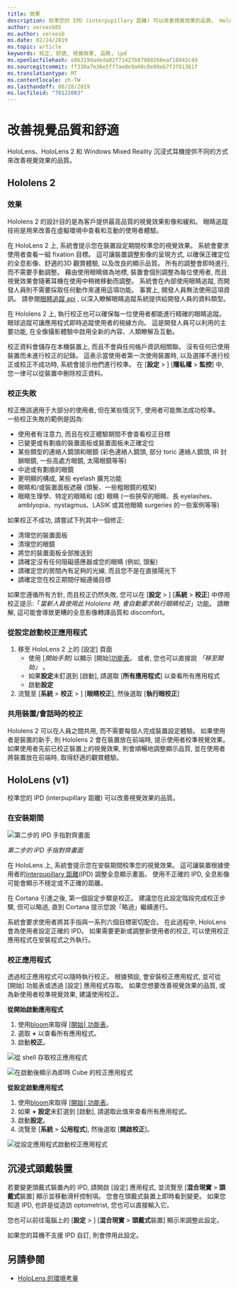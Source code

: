 ```yaml
---
title: 效果
description: 校準您的 IPD (interpupillary 距離) 可以改善視覺效果的品質。 HoloLens 和 Windows Mixed Reality 的沉浸式耳機都提供自訂 IPD 的方式。
author: xerxesb85
ms.author: xerxesb
ms.date: 02/24/2019
ms.topic: article
keywords: 校正, 舒適, 視覺效果, 品質, ipd
ms.openlocfilehash: e86319dadeda02f71427b87980268eaf18942c49
ms.sourcegitcommit: ff330a7e36e5ff7ae0e9a08c0e99eb7f3f81361f
ms.translationtype: MT
ms.contentlocale: zh-TW
ms.lasthandoff: 08/28/2019
ms.locfileid: "70122083"
---
```

# <a name="improve-visual-quality-and-comfort"></a>改善視覺品質和舒適
HoloLens、HoloLens 2 和 Windows Mixed Reality 沉浸式耳機提供不同的方式來改善視覺效果的品質。 

## <a name="hololens-2"></a>Hololens 2

### <a name="calibration"></a>效果

Hololens 2 的設計目的是為客戶提供最高品質的視覺效果影像和緩和。 眼睛追蹤技術是用來改善在虛擬環境中查看和互動的使用者體驗。  

在 HoloLens 2 上, 系統會提示您在裝置設定期間校準您的視覺效果。 系統會要求使用者查看一組 fixation 目標。 這可讓裝置調整影像的呈現方式, 以確保正確定位的全息影像、舒適的3D 觀賞體驗, 以及改良的顯示品質。 所有的調整會即時進行, 而不需要手動調整。 藉由使用眼睛做為地標, 裝置會個別調整為每位使用者, 而且視覺效果會隨著耳機在使用中稍微移動而調整。 系統會在內部使用眼睛追蹤, 而開發人員則不需要採取任何動作來運用這項功能。 事實上, 開發人員無法使用這項資訊。
請參閱[眼睛追蹤 api](https://docs.microsoft.com/en-us/uwp/api/windows.perception.people.eyespose) , 以深入瞭解眼睛追蹤系統提供給開發人員的資料類型。

在 Hololens 2 上, 執行校正也可以確保每一位使用者都能進行精確的眼睛追蹤。 眼球追蹤可讓應用程式即時追蹤使用者的視線方向。 這是開發人員可以利用的主要功能, 在全像攝影體驗中啟用全新的內容、人類瞭解及互動。  

校正資料會儲存在本機裝置上, 而且不會與任何帳戶資訊相關聯。 沒有任何已使用裝置而未進行校正的記錄。 這表示當使用者第一次使用裝置時, 以及選擇不進行校正或校正不成功時, 系統會提示他們進行校準。 在 [**設定** > ] [**隱私權** > **監控**] 中, 您一律可以從裝置中刪除校正資料。 

### <a name="calibration-failures"></a>校正失敗
校正應該適用于大部分的使用者, 但在某些情況下, 使用者可能無法成功校準。  
一些校正失敗的範例是因為:
- 使用者有注意力, 而且在校正體驗期間不會查看校正目標
- 已變更或有劃痕的裝置面板或裝置面板未正確定位 
- 某些類型的連絡人鏡頭和眼鏡 (彩色連絡人鏡頭, 部分 toric 連絡人鏡頭, IR 封鎖眼鏡, 一些高處方眼鏡, 太陽眼鏡等等)
- 中途或有劃痕的眼鏡
- 更明顯的構成, 某些 eyelash 擴充功能
- 眼睛和/或裝置面板遮蔽 (頭髮、一些粗眼鏡的框架)
- 眼睛生理學、特定的眼睛和 (或) 眼睛 (一些狹窄的眼睛、長 eyelashes、amblyopia、nystagmus、LASIK 或其他眼睛 surgeries 的一些案例等等)

如果校正不成功, 請嘗試下列其中一個修正: 
- 清理您的裝置面板
- 清理您的眼鏡
- 將您的裝置面板全部推送到
- 請確定沒有任何阻礙感應器或您的眼睛 (例如, 頭髮) 
- 請確定您的房間內有足夠的光線, 而且您不是在直接陽光下
- 請確定您在校正期間仔細遵循目標

如果您遵循所有方針, 而且校正仍然失敗, 您可以在 [**設定** > ] [**系統** > **校正**] 中停用校正提示:「*當新人員使用此 Hololens 時, 會自動要求執行眼睛校正*」功能。 請瞭解, 這可能會導致更糟的全息影像轉譯品質和 discomfort。

### <a name="launching-the-calibration-app-from-settings"></a>從設定啟動校正應用程式
1. 移至 HoloLens 2 上的 [設定] 頁面
    * 使用 [*開始手勢]* 以顯示 [開始][功能表](navigating-the-windows-mixed-reality-home.md#start-menu)。 或者, 您也可以直接說 *「移至開始」* 。
    * 如果**設定**未釘選到 [啟動], 請選取 [**所有應用程式**] 以查看所有應用程式
    * 啟動**設定**
2. 流覽至 [**系統** > **校正** > ] [**眼睛校正**], 然後選取 [**執行眼校正**]


### <a name="calibration-when-sharing-a-devicesession"></a>共用裝置/會話時的校正
Hololens 2 可以在人員之間共用, 而不需要每個人完成裝置設定體驗。
如果使用者是裝置的新手, 則 Hololens 2 會在裝置放在前端時, 提示使用者校準視覺效果。 如果使用者先前已校正裝置上的視覺效果, 則會順暢地調整顯示品質, 並在使用者將裝置放在前端時, 取得舒適的觀賞體驗。 


## <a name="hololens-v1"></a>HoloLens (v1)
校準您的 IPD (interpupillary 距離) 可以改善視覺效果的品質。

### <a name="during-setup"></a>在安裝期間

![第二步的 IPD 手指對齊畫面](images/ipd-finger-alignment-300px.jpg)<br>

*第二步的 IPD 手指對齊畫面*

在 HoloLens 上, 系統會提示您在安裝期間校準您的視覺效果。 這可讓裝置根據使用者的[interpupillary 距離](https://en.wikipedia.org/wiki/Interpupillary_distance)(IPD) 調整全息顯示畫面。 使用不正確的 IPD, 全息影像可能會顯示不穩定或不正確的距離。

在 Cortana 引進之後, 第一個設定步驟是校正。 建議您在此設定階段完成校正步驟, 但可以略過, 直到 Cortana 提示您說「略過」繼續進行。

系統會要求使用者將其手指與一系列六個目標密切配合。 在此過程中, HoloLens 會為使用者設定正確的 IPD。 如果需要更新或調整新使用者的校正, 可以使用校正應用程式在安裝程式之外執行。

### <a name="calibration-app"></a>校正應用程式

透過校正應用程式可以隨時執行校正。 根據預設, 會安裝校正應用程式, 並可從 [開始] 功能表或透過 [設定] 應用程式存取。 如果您想要改善視覺效果的品質, 或為新使用者校準視覺效果, 建議使用校正。

**從開始啟動應用程式**
1. 使用[bloom](gestures.md#bloom)來取得 [[開始] 功能表](navigating-the-windows-mixed-reality-home.md#start-menu)。
2. 選取 **+** 以查看所有應用程式。
3. 啟動**校正**。

![從 shell 存取校正應用程式](images/calibration-shell.png)

![在啟動後顯示為即時 Cube 的校正應用程式](images/calibration-livecube-200px.png)

**從設定啟動應用程式**
1. 使用[bloom](gestures.md#bloom)來取得 [[開始] 功能表](navigating-the-windows-mixed-reality-home.md#start-menu)。
2. 如果 **+** **設定**未釘選到 [啟動], 請選取此值來查看所有應用程式。
3. 啟動**設定**。
4. 流覽至 [**系統** > **公用程式**], 然後選取 [**開啟校正**]。

![從設定應用程式啟動校正應用程式](images/calibration-settings-500px.jpg)


## <a name="immersive-headsets"></a>沉浸式頭戴裝置

若要變更頭戴式裝置內的 IPD, 請開啟 [設定] 應用程式, 並流覽至 [**混合現實** > **頭戴式**裝置] 顯示並移動滑杆控制項。 您會在頭戴式裝置上即時看到變更。 如果您知道 IPD, 也許是從造訪 optometrist, 您也可以直接輸入它。

您也可以前往電腦上的 [**設定** > ] [**混合現實** > **頭戴式**裝置] 顯示來調整此設定。

如果您的耳機不支援 IPD 自訂, 則會停用此設定。

## <a name="see-also"></a>另請參閱
* [HoloLens 的環境考量](environment-considerations-for-hololens.md)
